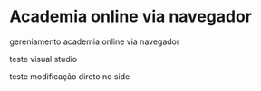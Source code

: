 # Academia online via navegador
 gereniamento academia online via navegador

 teste visual studio

teste modificação direto  no side
